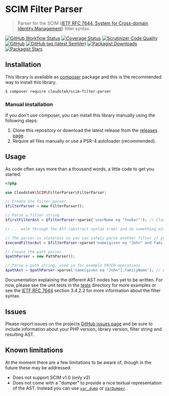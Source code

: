 # SCIM Filter Parser
> Parser for the SCIM ([IETF RFC 7644, System for Cross-domain Identity Management](https://tools.ietf.org/html/rfc7644)) filter syntax.

[![GitHub Workflow Status](https://img.shields.io/github/workflow/status/Cloudstek/scim-filter-parser/PHPunit%20Tests)](https://github.com/Cloudstek/scim-filter-parser/actions) [![Coverage Status](https://coveralls.io/repos/github/Cloudstek/scim-filter-parser/badge.svg?branch=master)](https://coveralls.io/github/Cloudstek/scim-filter-parser?branch=master) [![Scrutinizer Code Quality](https://scrutinizer-ci.com/g/Cloudstek/scim-filter-parser/badges/quality-score.png?b=master)](https://scrutinizer-ci.com/g/Cloudstek/scim-filter-parser/?branch=master) [![GitHub](https://img.shields.io/github/license/Cloudstek/scim-filter-parser)](./LICENSE) [![GitHub tag (latest SemVer)](https://img.shields.io/github/v/tag/Cloudstek/scim-filter-parser?label=latest&sort=semver)](https://github.com/Cloudstek/scim-filter-parser/releases) [![Packagist Downloads](https://img.shields.io/packagist/dt/cloudstek/scim-filter-parser)](https://packagist.org/packages/cloudstek/scim-filter-parser) [![Packagist Stars](https://img.shields.io/packagist/stars/cloudstek/scim-filter-parser)](https://packagist.org/packages/cloudstek/scim-filter-parser)

## Installation

This library is available as [composer](https://getcomposer.org/) package and this is the recommended way to install this library.

```sh
$ composer require cloudstek/scim-filter-parser
```

### Manual installation

If you don't use composer, you can install this library manually using the following steps:

1. Clone this repository or download the latest release from the [releases page](https://github.com/Cloudstek/scim-filter-parser/releases).
2. Require all files manually or use a PSR-4 autoloader (recommended).

## Usage

As code often says more than a thousand words, a little code to get you started.

```php
<?php

use Cloudstek\SCIM\FilterParser\FilterParser;

// Create the filter parser.
$filterParser = new FilterParser();

// Parse a filter string
$firstFilterAst = $filterParser->parse('userName eq "foobar"'); // Cloudstek\SCIM\FilterParser\AST\Comparison ...

// ... walk through the AST (abstract syntax tree) and do something with it.

// The parser is stateless so you can safely parse another filter if you like.
$secondFilterAst = $filterParser->parse('name[given eq "John" and family eq "Dough"]'); // Cloudstek\SCIM\FilterParser\AST\ValuePath ...

// Create the path parser.
$pathParser = new PathParser();

// Parse a path string, used in for example PATCH operations.
$pathAst = $pathParser->parse('name[given eq "John"].familyName'); // Cloudstek\SCIM\FilterParser\AST\ValuePath ...
```

Documentation explaining the different AST nodes has yet to be written. For now, please see the unit tests in the [tests](./tests) directory for more examples or see the [IETF RFC 7644](https://tools.ietf.org/html/rfc7644#section-3.4.2.2) section 3.4.2.2 for more information about the filter syntax.

## Issues

Please report issues on the projects [GitHub issues page](https://github.com/Cloudstek/scim-filter-parser/issues) and be sure to include information about your PHP version, library version, filter string and resulting AST.

## Known limitations

At the moment there are a few limitations to be aware of, though in the future these may be addressed.

* Does not support SCIM v1.0 (only v2)
* Does not come with a "dumper" to provide a nice textual representation of the AST. Instead you can use [`var_dump`](https://www.php.net/manual/en/function.var-dump.php) or [`VarDumper`](https://symfony.com/doc/current/components/var_dumper.html).
